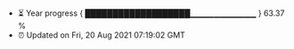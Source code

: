 - ⏳ Year progress { ███████████████████▁▁▁▁▁▁▁▁▁▁▁ } 63.37 %
- ⏰ Updated on Fri, 20 Aug 2021 07:19:02 GMT

